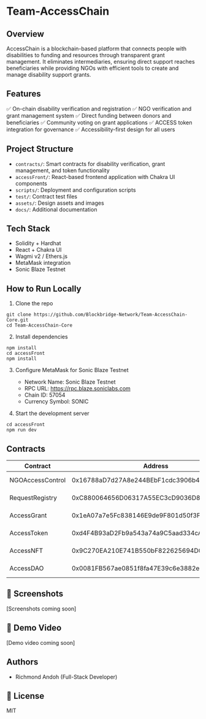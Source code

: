 # Team-AccessChain

## Overview
AccessChain is a blockchain-based platform that connects people with disabilities to funding and resources through transparent grant management. It eliminates intermediaries, ensuring direct support reaches beneficiaries while providing NGOs with efficient tools to create and manage disability support grants.

## Features
✅ On-chain disability verification and registration
✅ NGO verification and grant management system
✅ Direct funding between donors and beneficiaries
✅ Community voting on grant applications
✅ ACCESS token integration for governance
✅ Accessibility-first design for all users

## Project Structure
- `contracts/`: Smart contracts for disability verification, grant management, and token functionality
- `accessFront/`: React-based frontend application with Chakra UI components
- `scripts/`: Deployment and configuration scripts
- `test/`: Contract test files
- `assets/`: Design assets and images
- `docs/`: Additional documentation

## Tech Stack
- Solidity + Hardhat
- React + Chakra UI
- Wagmi v2 / Ethers.js
- MetaMask integration
- Sonic Blaze Testnet

## How to Run Locally
1. Clone the repo
```shell
git clone https://github.com/Blockbridge-Network/Team-AccessChain-Core.git
cd Team-AccessChain-Core
```

2. Install dependencies
```shell
npm install
cd accessFront
npm install
```

3. Configure MetaMask for Sonic Blaze Testnet
   - Network Name: Sonic Blaze Testnet
   - RPC URL: https://rpc.blaze.soniclabs.com
   - Chain ID: 57054
   - Currency Symbol: SONIC

4. Start the development server
```shell
cd accessFront
npm run dev
```

## Contracts
| Contract | Address | Network |
|----------|---------|---------|
| NGOAccessControl | 0x16788aD7d27A8e244BEbF1cdc3906b43f7f66f80 | Sonic Testnet |
| RequestRegistry | 0xC880064656D06317A55EC3cD9036D8CE8E217497 | Sonic Testnet |
| AccessGrant | 0x1eA07a7e5Fc838146E9de9F801d50f3F896a6587 | Sonic Testnet |
| AccessToken | 0xd4F4B93aD2Fb9a543a74a9C5aad334cAd47B5a4B | Sonic Testnet |
| AccessNFT | 0x9C270EA210E741B550bF822625694D0f64c71492 | Sonic Testnet |
| AccessDAO | 0x0081FB567ae0851f8fa47E39c6e3882e9f91e10F | Sonic Testnet |

## 📸 Screenshots
[Screenshots coming soon]

## 🎥 Demo Video
[Demo video coming soon]

## Authors
- Richmond Andoh (Full-Stack Developer)

## 📄 License
MIT
